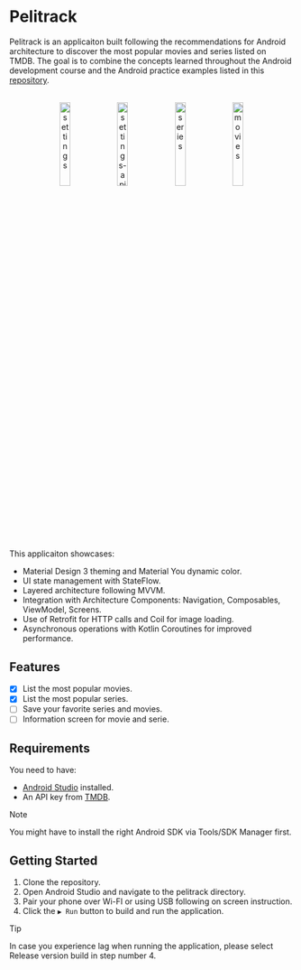# Pelitrack

Pelitrack is an applicaiton built following the recommendations for Android architecture to discover the most popular movies and series listed on TMDB. The goal is to combine the concepts learned throughout the Android development course and the Android practice examples listed in this [repository](https://github.com/yeroldsan/android-practice).

<br>
<div align="center">
  <img src="https://i.postimg.cc/28gYhDvX/image1.webp" width="19.5%" alt="settings" />
  <img src="https://i.postimg.cc/mgMsS5yZ/image2.webp" width="19.5%" alt="settings-api" />
  <img src="https://i.postimg.cc/N0kv32nW/image3.webp" width="19.5%" alt="series" />
  <img src="https://i.postimg.cc/4NYZYdK9/image4.webp" width="19.5%" alt="movies" />
</div>
<br>

This applicaiton showcases:

  - Material Design 3 theming and Material You dynamic color.
  - UI state management with StateFlow.
  - Layered architecture following MVVM.
  - Integration with Architecture Components: Navigation, Composables, ViewModel, Screens.
  - Use of Retrofit for HTTP calls and Coil for image loading.
  - Asynchronous operations with Kotlin Coroutines for improved performance.

## Features

- [x] List the most popular movies.
- [x] List the most popular series.
- [ ] Save your favorite series and movies.
- [ ] Information screen for movie and serie.

## Requirements

You need to have:
- [Android Studio](https://developer.android.com/studio) installed.
- An API key from [TMDB](https://developer.themoviedb.org/docs/getting-started).

> [!NOTE]
> You might have to install the right Android SDK via Tools/SDK Manager first.

## Getting Started

  1. Clone the repository.
  2. Open Android Studio and navigate to the pelitrack directory.
  3. Pair your phone over Wi-FI or using USB following on screen instruction.
  4. Click the ```▶ Run``` button to build and run the application.

> [!TIP]
> In case you experience lag when running the application, please select Release version build in step number 4.
